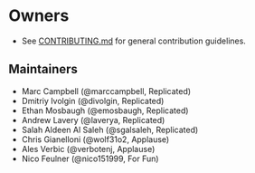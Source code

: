 # Owners

- See [CONTRIBUTING.md](CONTRIBUTING.md) for general contribution guidelines.

## Maintainers

- Marc Campbell (@marccampbell, Replicated)
- Dmitriy Ivolgin (@divolgin, Replicated)
- Ethan Mosbaugh (@emosbaugh, Replicated)
- Andrew Lavery (@laverya, Replicated)
- Salah Aldeen Al Saleh (@sgalsaleh, Replicated)
- Chris Gianelloni (@wolf31o2, Applause)
- Ales Verbic (@verbotenj, Applause)
- Nico Feulner (@nico151999, For Fun)
